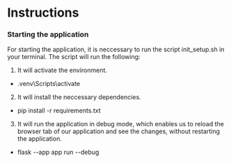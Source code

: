 # Instructions

### Starting the application

For starting the application, it is neccessary to run the script init_setup.sh in your terminal. 
The script will run the following:

1. It will activate the environment.
- .venv\Scripts\activate
2. It will install the neccessary dependencies.
- pip install -r requirements.txt
3. It will run the application in debug mode, which enables us to reload the browser tab of our application and see the changes, without restarting the application.
- flask --app app run --debug